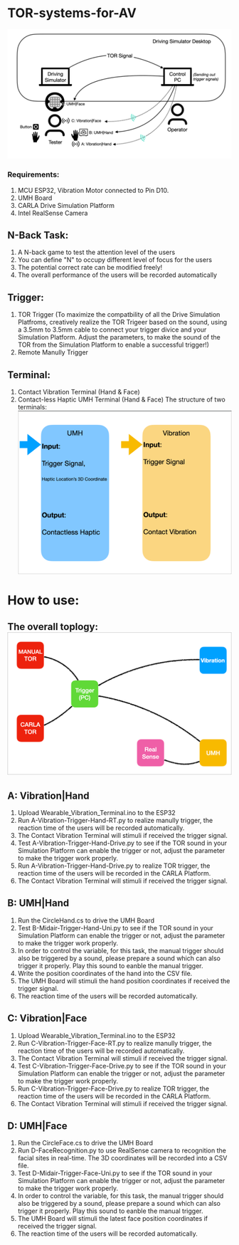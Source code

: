# TOR-systems-for-AV
![Model](https://github.com/LinzhenZHU/TOR-systems-for-AV/blob/main/graph.jpg)
### Requirements:
1. MCU ESP32, Vibration Motor connected to Pin D10.
2. UMH Board
3. CARLA Drive Simulation Platform
4. Intel RealSense Camera

## N-Back Task:
1. A N-back game to test the attention level of the users
2. You can define "N" to occupy different level of focus for the users
3. The potential correct rate can be modified freely!
4. The overall performance of the users will be recorded automatically

## Trigger:
1. TOR Trigger (To maximize the compatbility of all the Drive Simulation Platfroms, creatively realize the TOR Trigeer based on the sound, using a 3.5mm to 3.5mm cable to connect your trigger divice and your Simulation Platform. Adjust the parameters, to make the sound of the TOR from the Simulation Platform to enable a successful trigger!)
2. Remote Manully Trigger

## Terminal:
1. Contact Vibration Terminal (Hand & Face)
2. Contact-less Haptic UMH Terminal (Hand & Face)
The structure of two terminals: ![Model](https://github.com/LinzhenZHU/TOR-systems-for-AV/blob/main/terminal.jpg)

# How to use:
## The overall toplogy: ![Model](https://github.com/LinzhenZHU/TOR-systems-for-AV/blob/main/image.png)
## A: Vibration|Hand
1. Upload Wearable_Vibration_Terminal.ino to the ESP32
2. Run A-Vibration-Trigger-Hand-RT.py to realize manully trigger, the reaction time of the users will be recorded automatically.
3. The Contact Vibration Terminal will stimuli if received the trigger signal.
4. Test A-Vibration-Trigger-Hand-Drive.py to see if the TOR sound in your Simulation Platform can enable the trigger or not, adjust the parameter to make the trigger work properly.
5. Run A-Vibration-Trigger-Hand-Drive.py to realize TOR trigger, the reaction time of the users will be recorded in the CARLA Platform.
6. The Contact Vibration Terminal will stimuli if received the trigger signal.

## B: UMH|Hand
1. Run the CircleHand.cs to drive the UMH Board
2. Test B-Midair-Trigger-Hand-Uni.py to see if the TOR sound in your Simulation Platform can enable the trigger or not, adjust the parameter to make the trigger work properly.
3. In order to control the variable, for this task, the manual trigger should also be triggered by a sound, please prepare a sound which can also trigger it properly. Play this sound to eanble the manual trigger.
4. Write the position coordinates of the hand into the CSV file.
5. The UMH Board will stimuli the hand position coordinates if received the trigger signal.
6. The reaction time of the users will be recorded automatically.

## C: Vibration|Face
1. Upload Wearable_Vibration_Terminal.ino to the ESP32
2. Run C-Vibration-Trigger-Face-RT.py to realize manully trigger, the reaction time of the users will be recorded automatically.
3. The Contact Vibration Terminal will stimuli if received the trigger signal.
4. Test C-Vibration-Trigger-Face-Drive.py to see if the TOR sound in your Simulation Platform can enable the trigger or not, adjust the parameter to make the trigger work properly.
5. Run C-Vibration-Trigger-Face-Drive.py to realize TOR trigger, the reaction time of the users will be recorded in the CARLA Platform.
6. The Contact Vibration Terminal will stimuli if received the trigger signal.

## D: UMH|Face
1. Run the CircleFace.cs to drive the UMH Board
2. Run D-FaceRecognition.py to use RealSense camera to recognition the facial sites in real-time. The 3D coordinates will be recorded into a CSV file.
3. Test D-Midair-Trigger-Face-Uni.py to see if the TOR sound in your Simulation Platform can enable the trigger or not, adjust the parameter to make the trigger work properly.
4. In order to control the variable, for this task, the manual trigger should also be triggered by a sound, please prepare a sound which can also trigger it properly. Play this sound to eanble the manual trigger.
5. The UMH Board will stimuli the latest face position coordinates if received the trigger signal.
6. The reaction time of the users will be recorded automatically.
